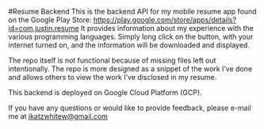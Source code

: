 ﻿#Resume Backend
This is the backend API for my mobile resume app found on the Google Play Store: https://play.google.com/store/apps/details?id=com.justin.resume It provides information about my experience with the various programming languages. Simply long click on the button, with your internet turned on, and the information will be downloaded and displayed.

The repo itself is not functional because of missing files left out intentionally. The repo is more designed as a snippet of the work I’ve done and allows others to view the work I’ve disclosed in my resume. 

This backend is deployed on Google Cloud Platform (GCP). 

If you have any questions or would like to provide feedback, please e-mail me at jkatzwhitew@gmail.com

